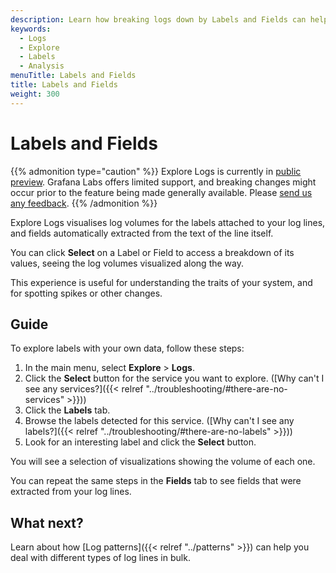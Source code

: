 ```yaml
---
description: Learn how breaking logs down by Labels and Fields can help you find the signal in the noise.
keywords:
  - Logs
  - Explore
  - Labels
  - Analysis
menuTitle: Labels and Fields
title: Labels and Fields
weight: 300
---
```


# Labels and Fields

{{% admonition type="caution" %}}
Explore Logs is currently in [public preview](/docs/release-life-cycle/). Grafana Labs offers limited support, and breaking changes might occur prior to the feature being made generally available.
Please [send us any feedback](https://forms.gle/1sYWCTPvD72T1dPH9).
{{% /admonition %}}

Explore Logs visualises log volumes for the labels attached to your log lines, and fields automatically extracted from the text of the line itself.

You can click **Select** on a Label or Field to access a breakdown of its values, seeing the log volumes visualized along the way.

This experience is useful for understanding the traits of your system, and for spotting spikes or other changes.

## Guide

To explore labels with your own data, follow these steps:

1. In the main menu, select **Explore** > **Logs**.
1. Click the **Select** button for the service you want to explore. ([Why can't I see any services?]({{< relref "../troubleshooting/#there-are-no-services" >}}))
1. Click the **Labels** tab.
1. Browse the labels detected for this service. ([Why can't I see any labels?]({{< relref "../troubleshooting/#there-are-no-labels" >}}))
1. Look for an interesting label and click the **Select** button.

You will see a selection of visualizations showing the volume of each one.

You can repeat the same steps in the **Fields** tab to see fields that were extracted from your log lines.

## What next?

Learn about how [Log patterns]({{< relref "../patterns" >}}) can help you deal with different types of log lines in bulk.
